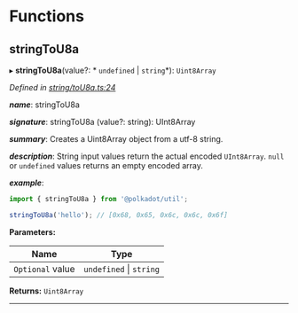

# Functions

<a id="stringtou8a"></a>

##  stringToU8a

▸ **stringToU8a**(value?: * `undefined` &#124; `string`*): `Uint8Array`

*Defined in [string/toU8a.ts:24](https://github.com/polkadot-js/common/blob/ccfed2a/packages/util/src/string/toU8a.ts#L24)*

*__name__*: stringToU8a

*__signature__*: stringToU8a (value?: string): UInt8Array

*__summary__*: Creates a Uint8Array object from a utf-8 string.

*__description__*: String input values return the actual encoded `UInt8Array`. `null` or `undefined` values returns an empty encoded array.

*__example__*:   

```javascript
import { stringToU8a } from '@polkadot/util';

stringToU8a('hello'); // [0x68, 0x65, 0x6c, 0x6c, 0x6f]
```

**Parameters:**

| Name | Type |
| ------ | ------ |
| `Optional` value |  `undefined` &#124; `string`|

**Returns:** `Uint8Array`

___

